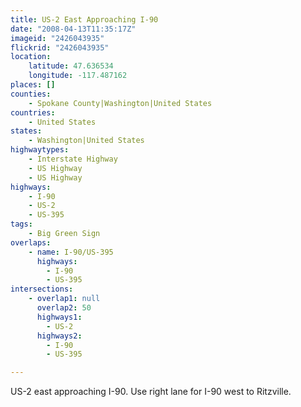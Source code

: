 ```yaml
---
title: US-2 East Approaching I-90
date: "2008-04-13T11:35:17Z"
imageid: "2426043935"
flickrid: "2426043935"
location:
    latitude: 47.636534
    longitude: -117.487162
places: []
counties:
    - Spokane County|Washington|United States
countries:
    - United States
states:
    - Washington|United States
highwaytypes:
    - Interstate Highway
    - US Highway
    - US Highway
highways:
    - I-90
    - US-2
    - US-395
tags:
    - Big Green Sign
overlaps:
    - name: I-90/US-395
      highways:
        - I-90
        - US-395
intersections:
    - overlap1: null
      overlap2: 50
      highways1:
        - US-2
      highways2:
        - I-90
        - US-395

---
```

US-2 east approaching I-90.  Use right lane for I-90 west to Ritzville.